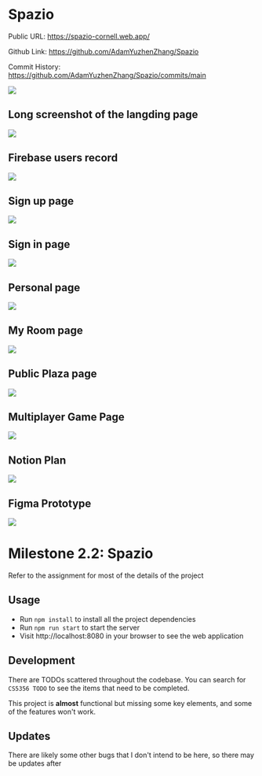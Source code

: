 # Spazio
Public URL: https://spazio-cornell.web.app/

Github Link: https://github.com/AdamYuzhenZhang/Spazio

Commit History: https://github.com/AdamYuzhenZhang/Spazio/commits/main

<img src="https://github.com/AdamYuzhenZhang/Spazio/blob/main/commit%20history.png">


## Long screenshot of the langding page
<img src="https://github.com/AdamYuzhenZhang/Spazio/blob/main/landing%20page%20screenshot.png">

## Firebase users record
<img src="https://github.com/Jeannelialbedo/2022-cs5356-milestone-1/blob/main/Firebase%20users.png">

## Sign up page
<img src="https://github.com/AdamYuzhenZhang/Spazio/blob/main/sign-up%20page%20screenshot.png">

## Sign in page
<img src="https://github.com/AdamYuzhenZhang/Spazio/blob/main/sign-in%20page%20screenshot.png">

## Personal page
<img src="https://github.com/AdamYuzhenZhang/Spazio/blob/main/PersonalPage.JPG">

## My Room page
<img src="https://github.com/AdamYuzhenZhang/Spazio/blob/main/My-room.png">


## Public Plaza page
<img src="https://github.com/AdamYuzhenZhang/Spazio/blob/main/Public-plazea.png">

## Multiplayer Game Page
<img src="https://github.com/AdamYuzhenZhang/Spazio/blob/main/multiplayer-game.png">


## Notion Plan
<img src="https://github.com/AdamYuzhenZhang/Spazio/blob/main/Notion%20Plan.JPG">

## Figma Prototype
<img src="https://github.com/AdamYuzhenZhang/Spazio/blob/main/Figma.png">


# Milestone 2.2: Spazio

Refer to the assignment for most of the details of the project

## Usage

* Run  `npm install` to install all the project dependencies
* Run `npm run start` to start the server
* Visit http://localhost:8080 in your browser to see the web application

## Development

There are TODOs scattered throughout the codebase. You can search for `CS5356 TODO` to see the items that need to be completed.

This project is __almost__ functional but missing some key elements, and some of the features won't work.

## Updates

There are likely some other bugs that I don't intend to be here, so there may be updates after
